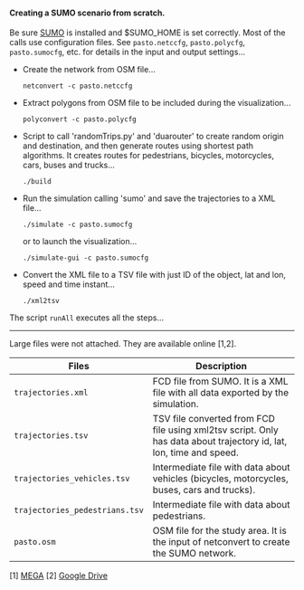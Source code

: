 #### Creating a SUMO scenario from scratch.
Be sure [SUMO](https://eclipse.dev/sumo/) is installed and $SUMO_HOME is set correctly. Most of the calls use configuration files.  See `pasto.netccfg`, `pasto.polycfg`, `pasto.sumocfg`, etc. for details in the input and output settings...

-   Create the network from OSM file...

    `netconvert -c pasto.netccfg`

-   Extract polygons from OSM file to be included during the
    visualization...

    `polyconvert -c pasto.polycfg`

-   Script to call 'randomTrips.py' and 'duarouter' to create random
    origin and destination, and then generate routes using shortest path
    algorithms. It creates routes for pedestrians, bicycles,
    motorcycles, cars, buses and trucks...

    `./build`

-   Run the simulation calling 'sumo' and save the trajectories to a XML
    file...

    `./simulate -c pasto.sumocfg`

    or to launch the visualization...

    `./simulate-gui -c pasto.sumocfg`

-   Convert the XML file to a TSV file with just ID of the object, lat
    and lon, speed and time instant...

    `./xml2tsv`

The script `runAll` executes all the steps...

------------------------------------------------------------------------

Large files were not attached. They are available online [1,2].

| Files                          | Description                                                                                                         |
|--------------------------------|---------------------------------------------------------------------------------------------------------------------|
| `trajectories.xml`             | FCD file from SUMO. It is a XML file with all data exported by the simulation.                                      |
| `trajectories.tsv`             | TSV file converted from FCD file using xml2tsv script. Only has data about trajectory id, lat, lon, time and speed. |
| `trajectories_vehicles.tsv`    | Intermediate file with data about vehicles (bicycles, motorcycles, buses, cars and trucks).                         |
| `trajectories_pedestrians.tsv` | Intermediate file with data about pedestrians.                                                                      |
| `pasto.osm`                    | OSM file for the study area. It is the input of netconvert to create the SUMO network.                              |

[1] [MEGA](https://mega.nz/folder/ilFSTTiA#asNaby1gUGyaWWtZl6IQMQ) [2]
[Google
Drive](https://drive.google.com/drive/folders/1zk6hm4-jrXSLQFIUzpTBMDt8qrfsvn18?usp=sharing)
